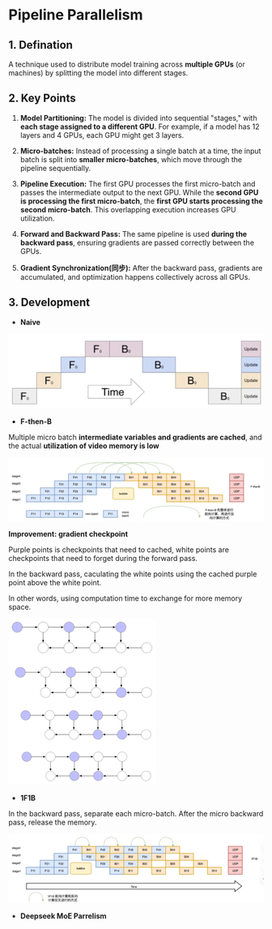 # Pipeline Parallelism

## 1. Defination
A technique used to distribute model training across **multiple GPUs** (or machines) by splitting the model into different stages.

## 2. Key Points

1. **Model Partitioning:** The model is divided into sequential "stages," with **each stage assigned to a different GPU**. For example, if a model has 12 layers and 4 GPUs, each GPU might get 3 layers.

2. **Micro-batches:** Instead of processing a single batch at a time, the input batch is split into **smaller micro-batches**, which move through the pipeline sequentially.

3. **Pipeline Execution:** The first GPU processes the first micro-batch and passes the intermediate output to the next GPU. While the **second GPU is processing the first micro-batch**, the **first GPU starts processing the second micro-batch**. This overlapping execution increases GPU utilization.

4. **Forward and Backward Pass:** The same pipeline is used **during the backward pass**, ensuring gradients are passed correctly between the GPUs.

5. **Gradient Synchronization(同步):** After the backward pass, gradients are accumulated, and optimization happens collectively across all GPUs.

## 3. Development

- **Naive**

![image-20250201124929335](image/image-20250201124929335.png)

- **F-then-B**

Multiple micro batch **intermediate variables and gradients are cached**, and the actual **utilization of video memory is low**

![image-20250201125046119](image/image-20250201125046119.png)

**Improvement:  gradient checkpoint**

Purple points is checkpoints that need to cached, white points are checkpoints that need to forget during the forward pass.

In the backward pass, caculating the white points using the cached purple point above the white point.

In other words, using computation time to exchange for more memory space.

![image-20250201133418223](image/image-20250201133418223.png)

- **1F1B**

In the backward pass, separate each micro-batch. After the micro backward pass, release the memory.

![image-20250201140811546](image/image-20250201140811546.png)

- **Deepseek MoE Parrelism**

